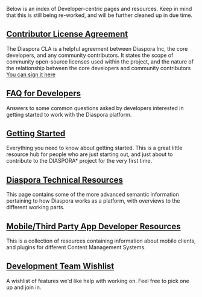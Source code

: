Below is an index of Developer-centric pages and resources. Keep in mind that this is still being re-worked, and will be further cleaned up in due time.

## [Contributor License Agreement](https://github.com/diaspora/diaspora/wiki/New-CLA--12-13-10)
The Diaspora CLA is a helpful agreement between Diaspora Inc, the core developers, and any community contributors. It states the scope of community open-source licenses used within the project, and the nature of the relationship between the core developers and community contributors  [You can sign it here](https://spreadsheets.google.com/a/joindiaspora.com/spreadsheet/viewform?formkey=dFdRTnY0TGtfaklKQXZNUndsMlJ2eGc6MQ)

## [FAQ for Developers](https://github.com/diaspora/diaspora/wiki/FAQ-for-Developers)
Answers to some common questions asked by developers interested in getting started to work with the Diaspora platform.

## [Getting Started](https://github.com/diaspora/diaspora/wiki/Getting-Started-With-Contributing)
Everything you need to know about getting started. This is a great little resource hub for people who are just starting out, and just about to contribute to the DIASPORA* project for the very first time.

## [Diaspora Technical Resources](https://github.com/diaspora/diaspora/wiki/Technical-Details)
This page contains some of the more advanced semantic information pertaining to how Diaspora works as a platform, with overviews to the different working parts.

## [Mobile/Third Party App Developer Resources](https://github.com/diaspora/diaspora/wiki/Mobile-and-Third-Party-Developer-Resources)
This is a collection of resources containing information about mobile clients, and plugins for different Content Management Systems.

## [Development Team Wishlist](https://github.com/diaspora/diaspora/wiki/Developer-Feature-Wishlist)
A wishlist of features we'd like help with working on. Feel free to pick one up and join in.